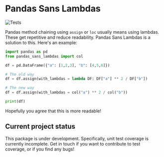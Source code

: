 # Pandas Sans Lambdas

![Tests](https://github.com/jakeantmann/pandas_sans_lambdas/actions/workflows/tests.yml/badge.svg)

Pandas method chaining using `assign` or `loc` usually means using lambdas. These get repetitive and reduce readability. Pandas Sans Lambdas is a solution to this. Here's an example:

``` python
import pandas as pd
from pandas_sans_lambdas import col

df = pd.DataFrame({"a": [1,2,3], "b": [4,5,6]})

# The old way
df = df.assign(with_lambdas = lambda DF: DF["a"] ** 2 / DF["b"])

# The new way
df = df.assign(with_lambdas = col("a") ** 2 / col("b"))

print(df)
```

Hopefully you agree that this is more readable!

## Current project status

This package is under development. Specifically, unit test coverage is currently incomplete. Get in touch if you want to contribute to test coverage, or if you find any bugs!
